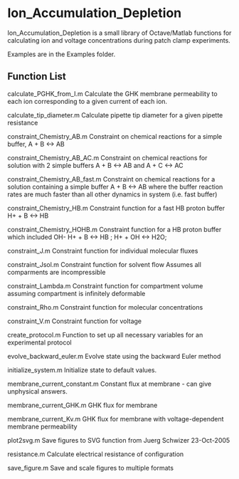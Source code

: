 # Ion_Accumulation_Depletion


Ion_Accumulation_Depletion is a small library of Octave/Matlab functions for calculating ion and voltage concentrations during patch clamp experiments.

Examples are in the Examples folder.

## Function List

calculate_PGHK_from_I.m
    Calculate the GHK membrane permeability to each ion
    corresponding to a given current of each ion.
    
calculate_tip_diameter.m
    Calculate pipette tip diameter for a given pipette resistance

constraint_Chemistry_AB.m
 	Constraint on chemical reactions for a simple buffer, A + B <-> AB 

constraint_Chemistry_AB_AC.m
 	Constraint on chemical reactions for solution with 2 simple buffers
    A + B <-> AB  and   A + C <-> AC 

constraint_Chemistry_AB_fast.m
 	Constraint on chemical reactions for a solution containing 
    a simple buffer  A + B <-> AB where the buffer reaction 
    rates are much faster than all other dynamics in system (i.e. fast buffer)

constraint_Chemistry_HB.m 
	Constraint function for a fast HB proton buffer
            H+ + B <-> HB
 
constraint_Chemistry_HOHB.m 
	Constraint function for a HB proton buffer
	which included OH-
          H+ + B   <-> HB ;
          H+ + OH  <-> H2O;

constraint_J.m
	Constraint function for individual molecular fluxes

constraint_Jsol.m
	Constraint function for solvent flow
    Assumes all comparments are incompressible

constraint_Lambda.m
    Constraint function for compartment volume
    assuming compartment is infinitely deformable

constraint_Rho.m
	Constraint function for molecular concentrations

constraint_V.m
	Constraint function for voltage

create_protocol.m
    Function to set up all necessary variables for an experimental protocol

evolve_backward_euler.m
	Evolve state using the backward Euler method

initialize_system.m
	Initialize state to default values.

membrane_current_constant.m
	Constant flux at membrane - can give unphysical answers.

membrane_current_GHK.m
	GHK flux for membrane

membrane_current_Kv.m
	GHK flux for membrane with voltage-dependent membrane permeability

plot2svg.m
	Save figures to SVG function from Juerg Schwizer 23-Oct-2005

resistance.m
	Calculate electrical resistance of configuration
	
save_figure.m
	Save and scale figures to multiple formats
